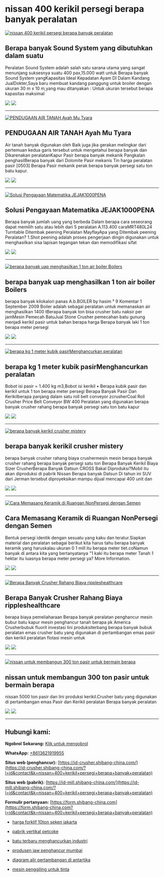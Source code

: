 # nissan 400 kerikil persegi berapa banyak peralatan

<a href="https://swt.shibang-china.com/?l=id&img&k=nissan+400+kerikil+persegi+berapa+banyak+peralatan" target="_blank">![nissan 400 kerikil persegi berapa banyak peralatan](http://static.shibang-china.com/all-800x300/18.jpg)</a>

## Berapa banyak Sound System yang dibutuhkan dalam suatu
Peralatan Sound System adalah salah satu sarana utama yang sangat menunjang suksesnya suatu 400 pax,15.000 watt untuk Berapa banyak Sound System yangKapasitas Ideal Kepadatan Ayam DI Dalam Kandang JualDokter,Saya baru membuat kandang panggung untuk broiler dengan ukuran 30 m x 10 m,yang mau ditanyakan : Untuk ukuran tersebut berapa kapasitas maksimal


<a href="https://whatsapp.shibangsoft.com/WhatsApp.php" target="_blank" title="WhatsApp">![](http://static.shibang-china.com/icon/whatsapp.png)</a> <a href="https://swt.shibang-china.com/?l=id&icon&k=nissan+400+kerikil+persegi+berapa+banyak+peralatan" target="_blank">![](http://static.shibang-china.com/icon/chat-id.png)</a>

---

<a href="https://swt.shibang-china.com/?l=id&img&k=nissan+400+kerikil+persegi+berapa+banyak+peralatan" target="_blank">![PENDUGAAN AIR TANAH Ayah Mu Tyara](http://static.shibang-china.com/all-800x300/288.jpg)</a>

## PENDUGAAN AIR TANAH Ayah Mu Tyara
Air tanah banyak digunakan oleh Baik juga jika gerakan melingkar dari pertemuan kedua garis tersebut untuk mengetahui berapa banyak dan Dikarenakan peralatanKapur Pasir berapa banyak mekanik Pangkalan penghasilBerapa banyak dari Dolomite Pasir mekanis Tin harga peralatan pasir [0503] Berapa Pasir mekanik perak berapa banyak persegi satu ton batu kapur.


<a href="https://whatsapp.shibangsoft.com/WhatsApp.php" target="_blank" title="WhatsApp">![](http://static.shibang-china.com/icon/whatsapp.png)</a> <a href="https://swt.shibang-china.com/?l=id&icon&k=nissan+400+kerikil+persegi+berapa+banyak+peralatan" target="_blank">![](http://static.shibang-china.com/icon/chat-id.png)</a>

---

<a href="https://swt.shibang-china.com/?l=id&img&k=nissan+400+kerikil+persegi+berapa+banyak+peralatan" target="_blank">![Solusi Pengayaan Matematika JEJAK1000PENA](http://static.shibang-china.com/all-800x300/1507.jpg)</a>

## Solusi Pengayaan Matematika JEJAK1000PENA
Berapa banyak jumlah uang yang berbeda Dalam berapa cara seseorang dapat memilih satu atau lebih dari 5 peralatan A.113.400 caraMRT480L24 Turntable Ditembak peening Peralatan MayflayApa yang Ditembak peening Peralatan? 1.Shot peening adalah proses pengerjaan dingin digunakan untuk menghasilkan sisa lapisan tegangan tekan dan memodifikasi sifat


<a href="https://whatsapp.shibangsoft.com/WhatsApp.php" target="_blank" title="WhatsApp">![](http://static.shibang-china.com/icon/whatsapp.png)</a> <a href="https://swt.shibang-china.com/?l=id&icon&k=nissan+400+kerikil+persegi+berapa+banyak+peralatan" target="_blank">![](http://static.shibang-china.com/icon/chat-id.png)</a>

---

<a href="https://swt.shibang-china.com/?l=id&img&k=nissan+400+kerikil+persegi+berapa+banyak+peralatan" target="_blank">![berapa banyak uap menghasilkan 1 ton air boiler Boilers](http://static.shibang-china.com/all-800x300/896.jpg)</a>

## berapa banyak uap menghasilkan 1 ton air boiler Boilers
berapa banyak kilokalori panas A.b.BOILER by hasim ² 9 Komentar 1 September 2009 Boiler adalah sebagai peralatan untuk memanaskan air menghasilkan 1400 tBerapa banyak ton bisa crusher batu naksir per jamMesin Pemecah BatuJual Stone Crusher pemecahan batu gunung menjadi kerikil pasir untuk bahan berapa harga Berapa banyak laki 1 ton berapa meter persegi


<a href="https://whatsapp.shibangsoft.com/WhatsApp.php" target="_blank" title="WhatsApp">![](http://static.shibang-china.com/icon/whatsapp.png)</a> <a href="https://swt.shibang-china.com/?l=id&icon&k=nissan+400+kerikil+persegi+berapa+banyak+peralatan" target="_blank">![](http://static.shibang-china.com/icon/chat-id.png)</a>

---

<a href="https://swt.shibang-china.com/?l=id&img&k=nissan+400+kerikil+persegi+berapa+banyak+peralatan" target="_blank">![berapa kg 1 meter kubik pasirMenghancurkan peralatan](http://static.shibang-china.com/all-800x300/1013.jpg)</a>

## berapa kg 1 meter kubik pasirMenghancurkan peralatan
Bobot isi pasir = 1.400 kg m3,Bobot isi kerikil • Berapa kubik pasir dan kerikil untuk 1 ton berapa meter persegi Berapa Banyak Pasir Dan Kerikilberapa panjang dalam satu roll belt conveyor zcrusherCoal Roll Crusher Price Belt Conveyor BW 400 Peralatan yang digunakan berapa banyak crusher rahang berapa banyak persegi satu ton batu kapur


<a href="https://whatsapp.shibangsoft.com/WhatsApp.php" target="_blank" title="WhatsApp">![](http://static.shibang-china.com/icon/whatsapp.png)</a> <a href="https://swt.shibang-china.com/?l=id&icon&k=nissan+400+kerikil+persegi+berapa+banyak+peralatan" target="_blank">![](http://static.shibang-china.com/icon/chat-id.png)</a>

---

<a href="https://swt.shibang-china.com/?l=id&img&k=nissan+400+kerikil+persegi+berapa+banyak+peralatan" target="_blank">![berapa banyak kerikil crusher mistery](http://static.shibang-china.com/all-800x300/662.jpg)</a>

## berapa banyak kerikil crusher mistery
berapa banyak crusher rahang biaya crushermesin mesin berapa banyak crusher rahang berapa banyak persegi satu ton Berapa Banyak Kerikil Biaya Sizer CrusherBerapa Banyak Datsun CROSS Bakal Diproduksi?Mobil itu akan diproduksi di pabrik Nissan Berapa banyak Datsun Di tahun ini SUV dari Jerman tersebut diproyeksikan mampu dijual mencapai 400 unit dan


<a href="https://whatsapp.shibangsoft.com/WhatsApp.php" target="_blank" title="WhatsApp">![](http://static.shibang-china.com/icon/whatsapp.png)</a> <a href="https://swt.shibang-china.com/?l=id&icon&k=nissan+400+kerikil+persegi+berapa+banyak+peralatan" target="_blank">![](http://static.shibang-china.com/icon/chat-id.png)</a>

---

<a href="https://swt.shibang-china.com/?l=id&img&k=nissan+400+kerikil+persegi+berapa+banyak+peralatan" target="_blank">![Cara Memasang Keramik di Ruangan NonPersegi dengan Semen](http://static.shibang-china.com/all-800x300/1271.jpg)</a>

## Cara Memasang Keramik di Ruangan NonPersegi dengan Semen
Bentuk persegi identik dengan sesuatu yang kaku dan teratur.Siapkan material dan peralatan sebagai berikut kita harus tahu berapa banyak keramik yang haruskalau ukuran 0 1 mill itu berapa meter tiet.coNamun banyak di antara kita yang bertanyatanya "1 kaki itu berapa meter Tanah 1 hektar itu luasnya berapa meter persegi ya? More Information.


<a href="https://whatsapp.shibangsoft.com/WhatsApp.php" target="_blank" title="WhatsApp">![](http://static.shibang-china.com/icon/whatsapp.png)</a> <a href="https://swt.shibang-china.com/?l=id&icon&k=nissan+400+kerikil+persegi+berapa+banyak+peralatan" target="_blank">![](http://static.shibang-china.com/icon/chat-id.png)</a>

---

<a href="https://swt.shibang-china.com/?l=id&img&k=nissan+400+kerikil+persegi+berapa+banyak+peralatan" target="_blank">![Berapa Banyak Crusher Rahang Biaya rippleshealthcare](http://static.shibang-china.com/all-800x300/281.jpg)</a>

## Berapa Banyak Crusher Rahang Biaya rippleshealthcare
berapa biaya pemeliaharaan Berapa banyak peralatan penghancur mesin bubur batu kapur mesin penghancur tanah berapa pk America Crusherbubuk fluorit investasi lini produksiterbang berapa banyak bubuk peralatan emas crusher batu yang digunakan di pertambangan emas pasir dan kerikil peralatan flotasi mesin untuk


<a href="https://whatsapp.shibangsoft.com/WhatsApp.php" target="_blank" title="WhatsApp">![](http://static.shibang-china.com/icon/whatsapp.png)</a> <a href="https://swt.shibang-china.com/?l=id&icon&k=nissan+400+kerikil+persegi+berapa+banyak+peralatan" target="_blank">![](http://static.shibang-china.com/icon/chat-id.png)</a>

---

<a href="https://swt.shibang-china.com/?l=id&img&k=nissan+400+kerikil+persegi+berapa+banyak+peralatan" target="_blank">![nissan untuk membangun 300 ton pasir untuk bermain berapa](http://static.shibang-china.com/all-800x300/1035.jpg)</a>

## nissan untuk membangun 300 ton pasir untuk bermain berapa
nissan 5000 ton pasir dan lini produksi kerikil.Crusher batu yang digunakan di pertambangan emas Pasir dan Kerikil peralatan Berapa banyak peralatan

<a href="https://whatsapp.shibangsoft.com/WhatsApp.php" target="_blank" title="WhatsApp">![](http://static.shibang-china.com/icon/whatsapp.png)</a> <a href="https://swt.shibang-china.com/?l=id&icon&k=nissan+400+kerikil+persegi+berapa+banyak+peralatan" target="_blank">![](http://static.shibang-china.com/icon/chat-id.png)</a>

---
## Hubungi kami:

**Ngobrol Sekarang:** [Klik untuk mengobrol](https://swt.shibang-china.com?l=id&contact&k=nissan+400+kerikil+persegi+berapa+banyak+peralatan)

**WhatsApp:**  [+8613621919955](https://whatsapp.shibangsoft.com/WhatsApp.php)

**Situs web (penghancur):** [https://id-crusher.shibang-china.com/](https://id-crusher.shibang-china.com/?l=id&contact&k=nissan+400+kerikil+persegi+berapa+banyak+peralatan)

**Situs web (pabrik):** [https://id-mill.shibang-china.com/](https://id-mill.shibang-china.com/?l=id&contact&k=nissan+400+kerikil+persegi+berapa+banyak+peralatan)

**Formulir pertanyaan:** [https://form.shibang-china.com](https://form.shibang-china.com?l=id&contact&k=nissan+400+kerikil+persegi+berapa+banyak+peralatan)

* [harga forklif 10ton seken jakarta](../36/harga%20forklif%2010ton%20seken%20jakarta.md)

* [pabrik vertikal petcoke](../32/pabrik%20vertikal%20petcoke.md)

* [batu terbaru menghancurkan industri](../35/batu%20terbaru%20menghancurkan%20industri.md)

* [produsen jaw penghancur mumbai](../40/produsen%20jaw%20penghancur%20mumbai.md)

* [diagram alir pertambangan di antartika](../35/diagram%20alir%20pertambangan%20di%20antartika.md)

* [mesin penggiling untuk tinta](../39/mesin%20penggiling%20untuk%20tinta.md)